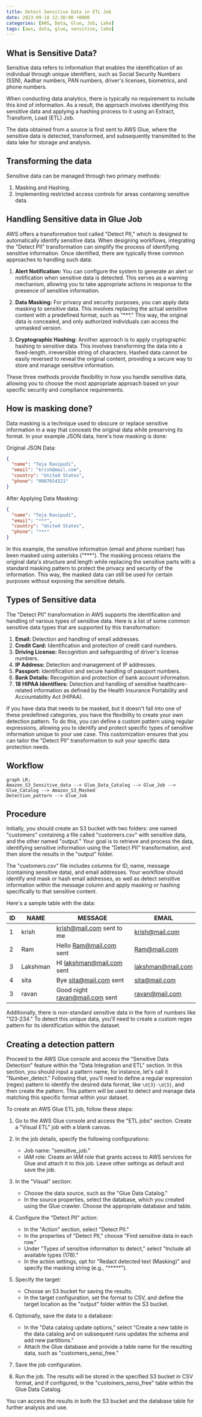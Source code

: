 ```yaml
---
title: Detect Sensitive Data in ETL Job
date: 2023-09-18 12:30:00 +0000
categories: [AWS, Data, Glue, Job, Lake]
tags: [aws, data, glue, sensitive, lake]
---
```


## What is Sensitive Data?
Sensitive data refers to information that enables the identification of an individual through unique identifiers, such as Social Security Numbers (SSN), Aadhar numbers, PAN numbers, driver's licenses, biometrics, and phone numbers.

When conducting data analytics, there is typically no requirement to include this kind of information. As a result, the approach involves identifying this sensitive data and applying a hashing process to it using an Extract, Transform, Load (ETL) Job.

The data obtained from a source is first sent to AWS Glue, where the sensitive data is detected, transformed, and subsequently transmitted to the data lake for storage and analysis.

## Transforming the data
Sensitive data can be managed through two primary methods:
1. Masking and Hashing.
2. Implementing restricted access controls for areas containing sensitive data.

## Handling Sensitive data in Glue Job
AWS offers a transformation tool called "Detect PII," which is designed to automatically identify sensitive data. When designing workflows, integrating the "Detect PII" transformation can simplify the process of identifying sensitive information. Once identified, there are typically three common approaches to handling such data:

1. **Alert Notification:** You can configure the system to generate an alert or notification when sensitive data is detected. This serves as a warning mechanism, allowing you to take appropriate actions in response to the presence of sensitive information.

2. **Data Masking:** For privacy and security purposes, you can apply data masking to sensitive data. This involves replacing the actual sensitive content with a predefined format, such as "***." This way, the original data is concealed, and only authorized individuals can access the unmasked version.

3. **Cryptographic Hashing:** Another approach is to apply cryptographic hashing to sensitive data. This involves transforming the data into a fixed-length, irreversible string of characters. Hashed data cannot be easily reversed to reveal the original content, providing a secure way to store and manage sensitive information.

These three methods provide flexibility in how you handle sensitive data, allowing you to choose the most appropriate approach based on your specific security and compliance requirements.

## How is masking done?
Data masking is a technique used to obscure or replace sensitive information in a way that conceals the original data while preserving its format. In your example JSON data, here's how masking is done:

Original JSON Data:
```json
{
  "name": "Teja Ravipudi",
  "email": "krish@mail.com",
  "country": "United States",
  "phone": "0987654321"
}
```

After Applying Data Masking:
```json
{
  "name": "Teja Ravipudi",
  "email": "***",
  "country": "United States",
  "phone": "***"
}
```

In this example, the sensitive information (email and phone number) has been masked using asterisks ("***"). The masking process retains the original data's structure and length while replacing the sensitive parts with a standard masking pattern to protect the privacy and security of the information. This way, the masked data can still be used for certain purposes without exposing the sensitive details.

## Types of Sensitive data
The "Detect PII" transformation in AWS supports the identification and handling of various types of sensitive data. Here is a list of some common sensitive data types that are supported by this transformation:

1. **Email:** Detection and handling of email addresses.
2. **Credit Card:** Identification and protection of credit card numbers.
3. **Driving License:** Recognition and safeguarding of driver's license numbers.
4. **IP Address:** Detection and management of IP addresses.
5. **Passport:** Identification and secure handling of passport numbers.
6. **Bank Details:** Recognition and protection of bank account information.
7. **18 HIPAA Identifiers:** Detection and handling of sensitive healthcare-related information as defined by the Health Insurance Portability and Accountability Act (HIPAA).

If you have data that needs to be masked, but it doesn't fall into one of these predefined categories, you have the flexibility to create your own detection pattern. To do this, you can define a custom pattern using regular expressions, allowing you to identify and protect specific types of sensitive information unique to your use case. This customization ensures that you can tailor the "Detect PII" transformation to suit your specific data protection needs.


## Workflow

```mermaid
graph LR;
Amazon_S3_Sensitive_data --> Glue_Data_Catalog --> Glue_Job --> Glue_Catalog --> Amazon_S3_Masked
Detection_pattern --> Glue_Job
```

## Procedure
Initially, you should create an S3 bucket with two folders: one named "customers" containing a file called "customers.csv" with sensitive data, and the other named "output." Your goal is to retrieve and process the data, identifying sensitive information using the "Detect PII" transformation, and then store the results in the "output" folder.

The "customers.csv" file includes columns for ID, name, message (containing sensitive data), and email addresses. Your workflow should identify and mask or hash email addresses, as well as detect sensitive information within the message column and apply masking or hashing specifically to that sensitive content.

Here's a sample table with the data:

| ID | NAME     | MESSAGE                         | EMAIL            |
|----|----------|---------------------------------|------------------|
| 1  | krish    | krish@mail.com sent to me      | krish@mail.com   |
| 2  | Ram      | Hello Ram@mail.com sent        | Ram@mail.com     |
| 3  | Lakshman | HI lakshman@mail.com sent      | lakshman@mail.com|
| 4  | sita     | Bye sita@mail.com sent         | sita@mail.com    |
| 3  | ravan    | Good night ravan@mail.com sent | ravan@mail.com   |

Additionally, there is non-standard sensitive data in the form of numbers like "123-234." To detect this unique data, you'll need to create a custom regex pattern for its identification within the dataset.

## Creating a detection pattern
Proceed to the AWS Glue console and access the "Sensitive Data Detection" feature within the "Data Integration and ETL" section. In this section, you should input a pattern name, for instance, let's call it "Number_detect." Following that, you'll need to define a regular expression (regex) pattern to identify the desired data format, like `\d{3}-\d{3}`, and then create the pattern. This pattern will be used to detect and manage data matching this specific format within your dataset.

To create an AWS Glue ETL job, follow these steps:

1. Go to the AWS Glue console and access the "ETL jobs" section. Create a "Visual ETL" job with a blank canvas.

2. In the job details, specify the following configurations:
   - Job name: "sensitive_job."
   - IAM role: Create an IAM role that grants access to AWS services for Glue and attach it to this job. Leave other settings as default and save the job.

3. In the "Visual" section:
   - Choose the data source, such as the "Glue Data Catalog."
   - In the source properties, select the database, which you created using the Glue crawler. Choose the appropriate database and table.

4. Configure the "Detect PII" action:
   - In the "Action" section, select "Detect PII."
   - In the properties of "Detect PII," choose "Find sensitive data in each row."
   - Under "Types of sensitive information to detect," select "Include all available types (178)."
   - In the action settings, opt for "Redact detected text (Masking)" and specify the masking string (e.g., "*****").

5. Specify the target:
   - Choose an S3 bucket for saving the results.
   - In the target configuration, set the format to CSV, and define the target location as the "output" folder within the S3 bucket.

6. Optionally, save the data to a database:
   - In the "Data catalog update options," select "Create a new table in the data catalog and on subsequent runs updates the schema and add new partitions."
   - Attach the Glue database and provide a table name for the resulting data, such as "customers_sensi_free."

7. Save the job configuration.

8. Run the job. The results will be stored in the specified S3 bucket in CSV format, and if configured, in the "customers_sensi_free" table within the Glue Data Catalog.

You can access the results in both the S3 bucket and the database table for further analysis and use.
